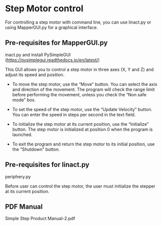 Step Motor control
==================

For controlling a step motor with command line, you can use linact.py or using MapperGUI.py for a graphical interface.

Pre-requisites for MapperGUI.py
-------------------------------
inact.py and install PySimpleGUI (https://pysimplegui.readthedocs.io/en/latest/)

This GUI allows you to control a step motor in three axes (X, Y and Z) and adjust its speed and position.

* To move the step motor, use the “Move” button. You can select the axis and direction of the movement. The program will check the range limit before performing the movement, unless you check the “Non safe mode” box.

* To set the speed of the step motor, use the “Update Velocity” button. You can enter the speed in steps per second in the text field.

* To initialize the step motor at its current position, use the “Initialize” button. The step motor is initialized at position 0 when the program is launched.

* To exit the program and return the step motor to its initial position, use the “Shutdown” button.

Pre-requisites for linact.py
----------------------------
periphery.py

Before user can control the step motor, the user must initialize the stepper at its current position.

PDF Manual
----------
Simple Step Product Manual-2.pdf
